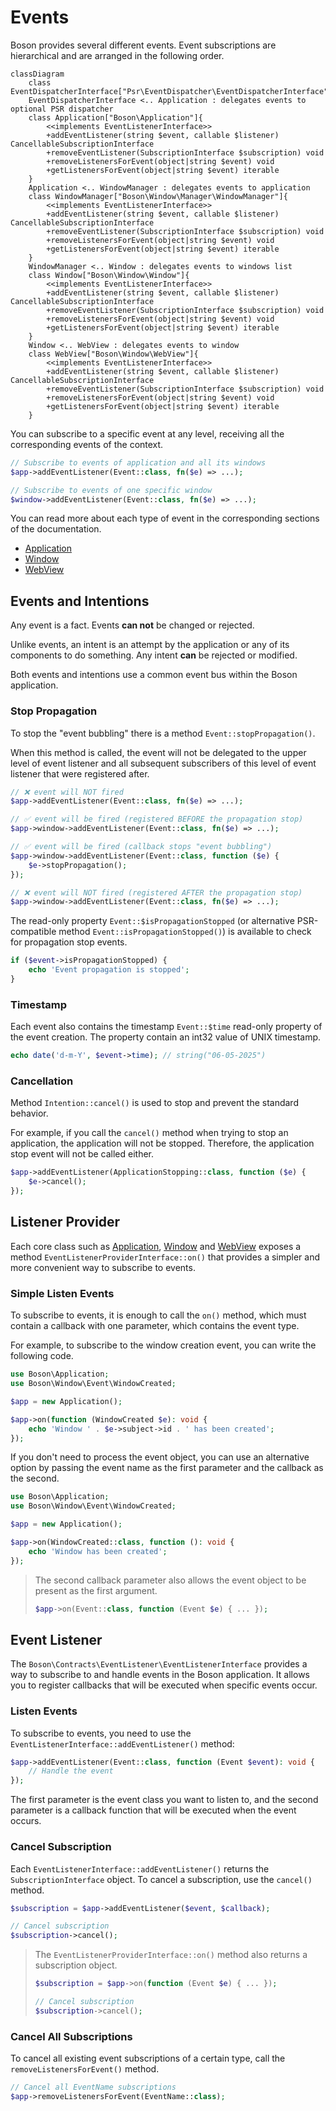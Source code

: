 # Events

Boson provides several different events. Event subscriptions are hierarchical 
and are arranged in the following order.

```mermaid
classDiagram
    class EventDispatcherInterface["Psr\EventDispatcher\EventDispatcherInterface"]
    EventDispatcherInterface <.. Application : delegates events to optional PSR dispatcher
    class Application["Boson\Application"]{
        <<implements EventListenerInterface>>
        +addEventListener(string $event, callable $listener) CancellableSubscriptionInterface
        +removeEventListener(SubscriptionInterface $subscription) void
        +removeListenersForEvent(object|string $event) void
        +getListenersForEvent(object|string $event) iterable
    }
    Application <.. WindowManager : delegates events to application
    class WindowManager["Boson\Window\Manager\WindowManager"]{
        <<implements EventListenerInterface>>
        +addEventListener(string $event, callable $listener) CancellableSubscriptionInterface
        +removeEventListener(SubscriptionInterface $subscription) void
        +removeListenersForEvent(object|string $event) void
        +getListenersForEvent(object|string $event) iterable
    }
    WindowManager <.. Window : delegates events to windows list
    class Window["Boson\Window\Window"]{
        <<implements EventListenerInterface>>
        +addEventListener(string $event, callable $listener) CancellableSubscriptionInterface
        +removeEventListener(SubscriptionInterface $subscription) void
        +removeListenersForEvent(object|string $event) void
        +getListenersForEvent(object|string $event) iterable
    }
    Window <.. WebView : delegates events to window
    class WebView["Boson\Window\WebView"]{
        <<implements EventListenerInterface>>
        +addEventListener(string $event, callable $listener) CancellableSubscriptionInterface
        +removeEventListener(SubscriptionInterface $subscription) void
        +removeListenersForEvent(object|string $event) void
        +getListenersForEvent(object|string $event) iterable
    }
```

You can subscribe to a specific event at any level, receiving all the 
corresponding events of the context.

```php
// Subscribe to events of application and all its windows
$app->addEventListener(Event::class, fn($e) => ...);

// Subscribe to events of one specific window
$window->addEventListener(Event::class, fn($e) => ...);
```

You can read more about each type of event in the corresponding
sections of the documentation.

- [Application](application-events.md)
- [Window](window-events.md)
- [WebView](webview-events.md)

## Events and Intentions

Any event is a fact. Events **can not** be changed or rejected. 

Unlike events, an intent is an attempt by the application or any of its 
components to do something. Any intent **can** be rejected or modified.

Both events and intentions use a common event bus within 
the Boson application.

### Stop Propagation


To stop the "event bubbling" there is a method `Event::stopPropagation()`.

When this method is called, the event will not be delegated to the upper level 
of event listener and all subsequent subscribers of this level of event listener
that were registered after.

```php
// ❌ event will NOT fired
$app->addEventListener(Event::class, fn($e) => ...);

// ✅ event will be fired (registered BEFORE the propagation stop)
$app->window->addEventListener(Event::class, fn($e) => ...);

// ✅ event will be fired (callback stops "event bubbling")
$app->window->addEventListener(Event::class, function ($e) {
    $e->stopPropagation();
});

// ❌ event will NOT fired (registered AFTER the propagation stop)
$app->window->addEventListener(Event::class, fn($e) => ...);
```

The read-only property `Event::$isPropagationStopped` (or alternative 
PSR-compatible method `Event::isPropagationStopped()`) is available to check 
for propagation stop events.

```php
if ($event->isPropagationStopped) {
    echo 'Event propagation is stopped';
}
```

### Timestamp


Each event also contains the timestamp `Event::$time` read-only property 
of the event creation. The property contain an int32 value of UNIX timestamp.

```php
echo date('d-m-Y', $event->time); // string("06-05-2025")
```

### Cancellation


Method `Intention::cancel()` is used to stop and prevent the standard behavior.

For example, if you call the `cancel()` method when trying to stop an 
application, the application will not be stopped. Therefore, the application 
stop event will not be called either.

```php
$app->addEventListener(ApplicationStopping::class, function ($e) {
    $e->cancel();
});
```

## Listener Provider

Each core class such as [Application](../03.application-apis/application.md),
[Window](../04.window-apis/window.md) and [WebView](../05.webview-apis/webview.md) exposes a 
method `EventListenerProviderInterface::on()` that 
provides a simpler and more convenient way to subscribe to events.

### Simple Listen Events

To subscribe to events, it is enough to call the `on()` method, which must 
contain a callback with one parameter, which contains the event type.

For example, to subscribe to the window creation event, you can write 
the following code.

```php
use Boson\Application;
use Boson\Window\Event\WindowCreated;

$app = new Application();

$app->on(function (WindowCreated $e): void {
    echo 'Window ' . $e->subject->id . ' has been created';
});
```

If you don't need to process the event object, you can use an alternative 
option by passing the event name as the first parameter and the callback 
as the second.

```php
use Boson\Application;
use Boson\Window\Event\WindowCreated;

$app = new Application();

$app->on(WindowCreated::class, function (): void {
    echo 'Window has been created';
});
```

> The second callback parameter also allows the event object to be present 
> as the first argument.
> 
> ```php
> $app->on(Event::class, function (Event $e) { ... });
> ```


## Event Listener

The `Boson\Contracts\EventListener\EventListenerInterface` provides a way to 
subscribe to and handle events in the Boson application. It allows you to 
register callbacks that will be executed when specific events occur.

### Listen Events

To subscribe to events, you need to use the 
`EventListenerInterface::addEventListener()` method:

```php
$app->addEventListener(Event::class, function (Event $event): void {
    // Handle the event
});
```

The first parameter is the event class you want to listen to, and the second 
parameter is a callback function that will be executed when the event occurs.

### Cancel Subscription

Each `EventListenerInterface::addEventListener()` returns the 
`SubscriptionInterface` object. To cancel a subscription, 
use the `cancel()` method.

```php
$subscription = $app->addEventListener($event, $callback);

// Cancel subscription
$subscription->cancel();
```

> The `EventListenerProviderInterface::on()` method also returns 
> a subscription object.
> 
> ```php
> $subscription = $app->on(function (Event $e) { ... });
> 
> // Cancel subscription
> $subscription->cancel();
> ```


### Cancel All Subscriptions

To cancel all existing event subscriptions of a certain type, 
call the `removeListenersForEvent()` method.

```php
// Cancel all EventName subscriptions
$app->removeListenersForEvent(EventName::class);
```